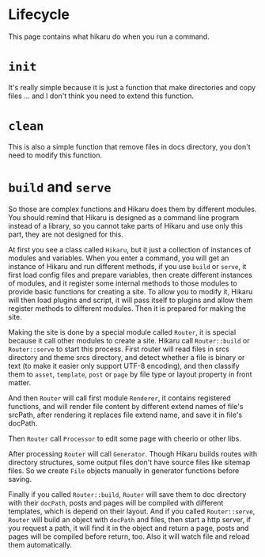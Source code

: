 Lifecycle
=========

This page contains what hikaru do when you run a command.

# `init`

It's really simple because it is just a function that make directories and copy files ... and I don't think you need to extend this function.

# `clean`

This is also a simple function that remove files in docs directory, you don't need to modify this function.

# `build` and `serve`

So those are complex functions and Hikaru does them by different modules. You should remind that Hikaru is designed as a command line program instead of a library, so you cannot take parts of Hikaru and use only this part, they are not designed for this.

At first you see a class called `Hikaru`, but it just a collection of instances of modules and variables. When you enter a command, you will get an instance of Hikaru and run different methods, if you use `build` or `serve`, it first load config files and prepare variables, then create different instances of modules, and it register some internal methods to those modules to provide basic functions for creating a site. To allow you to modify it, Hikaru will then load plugins and script, it will pass itself to plugins and allow them register methods to different modules. Then it is prepared for making the site.

Making the site is done by a special module called `Router`, it is special because it call other modules to create a site. Hikaru call `Router::build` or `Router::serve` to start this process. First router will read files in srcs directory and theme srcs directory, and detect whether a file is binary or text (to make it easier only support UTF-8 encoding), and then classify them to `asset`, `template`, `post` or `page` by file type or layout property in front matter.

And then `Router` will call first module `Renderer`, it contains registered functions, and will render file content by different extend names of file's srcPath, after rendering it replaces file extend name, and save it in file's docPath.

Then `Router` call `Processor` to edit some page with cheerio or other libs.

After processing `Router` will call `Generator`. Though Hikaru builds routes with directory structures, some output files don't have source files like sitemap files. So we create `File` objects manually in generator functions before saving.

Finally if you called `Router::build`, `Router` will save them to doc directory with their `docPath`, posts and pages will be compiled with different templates, which is depend on their layout. And if you called `Router::serve`, `Router` will build an object with `docPath` and files, then start a http server, if you request a path, it will find it in the object and return a page, posts and pages will be compiled before return, too. Also it will watch file and reload them automatically.

